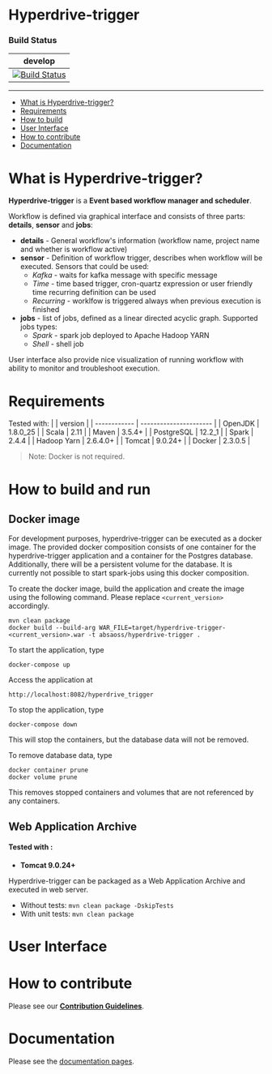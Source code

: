 # Hyperdrive-trigger

### <a name="build_status"/>Build Status
| develop |
| ------------- |
| [![Build Status](https://opensource.bigusdatus.com/jenkins/buildStatus/icon?job=Absa-OSS-Projects%2Fhyperdrive-trigger%2Fdevelop)](https://opensource.bigusdatus.com/jenkins/job/Absa-OSS-Projects/job/hyperdrive-trigger/job/develop/) |
___

<!-- toc -->
- [What is Hyperdrive-trigger?](#what-is-hyperdive-trigger)
- [Requirements](#requirements)
- [How to build](#how-to-build)
- [User Interface](#user-interface)
- [How to contribute](#how-to-contribute)
- [Documentation](#documentation)
<!-- tocstop -->

# What is Hyperdrive-trigger?
**Hyperdrive-trigger** is a **Event based workflow manager and scheduler**.

Workflow is defined via graphical interface and consists of three parts: **details**, **sensor** and **jobs**:
- **details** - General workflow's information (workflow name, project name and whether is workflow active)
- **sensor** - Definition of workflow trigger, describes when workflow will be executed. Sensors that could be used:
  - *Kafka* - waits for kafka message with specific message 
  - *Time* - time based trigger, cron-quartz expression or user friendly time recurring definition can be used
  - *Recurring* - worklfow is triggered always when previous execution is finished 
- **jobs** - list of jobs, defined as a linear directed acyclic graph. Supported jobs types: 
  - *Spark* - spark job deployed to Apache Hadoop YARN
  - *Shell* - shell job

User interface also provide nice visualization of running workflow with ability to monitor and troubleshoot execution.

# Requirements
Tested with:
|              | version                |
| ------------ | ---------------------- | 
| OpenJDK      | 1.8.0_25               |
| Scala        | 2.11                   |
| Maven        | 3.5.4+                 |
| PostgreSQL   | 12.2_1                 | 
| Spark        | 2.4.4                  | 
| Hadoop Yarn  | 2.6.4.0+               | 
| Tomcat       | 9.0.24+                | 
| Docker       | 2.3.0.5                | 

> Note: Docker is not required.

# How to build and run
## Docker image
For development purposes, hyperdrive-trigger can be executed as a docker image.
The provided docker composition consists of one container for the hyperdrive-trigger application and a container for the Postgres database. 
Additionally, there will be a persistent volume for the database.
It is currently not possible to start spark-jobs using this docker composition.

To create the docker image, build the application and create the image using the following command. Please replace `<current_version>` accordingly.
```
mvn clean package
docker build --build-arg WAR_FILE=target/hyperdrive-trigger-<current_version>.war -t absaoss/hyperdrive-trigger .
```

To start the application, type
```
docker-compose up
```

Access the application at 
```
http://localhost:8082/hyperdrive_trigger
```

To stop the application, type
```
docker-compose down
```

This will stop the containers, but the database data will not be removed.

To remove database data, type
```
docker container prune
docker volume prune
```
This removes stopped containers and volumes that are not referenced by any containers.

## Web Application Archive
#### Tested with :
 - **Tomcat 9.0.24+**
 
Hyperdrive-trigger can be packaged as a Web Application Archive and executed in web server.  

- Without tests: `mvn clean package -DskipTests`
- With unit tests: `mvn clean package`

# User Interface

# How to contribute
Please see our [**Contribution Guidelines**](CONTRIBUTING.md).

# Documentation
Please see the [documentation pages](https://page/).

